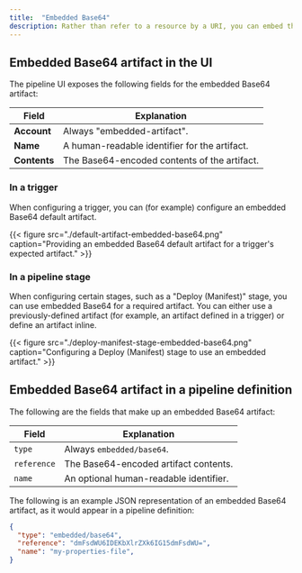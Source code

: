 ```yaml
---
title:  "Embedded Base64"
description: Rather than refer to a resource by a URI, you can embed the artifact's contents directly into the reference field in Base64.
---
```


## Embedded Base64 artifact in the UI

The pipeline UI exposes the following fields for the embedded Base64 artifact:

<table>
  <thead>
    <tr>
      <th>Field</th>
      <th>Explanation</th>
    </tr>
  </thead>
  <tbody>
    <tr>
      <td><strong>Account</strong></td>
      <td>Always "embedded-artifact".</td>
    </tr>
    <tr>
      <td><strong>Name</strong></td>
      <td>A human-readable identifier for the artifact.</td>
    </tr>
    <tr>
      <td><strong>Contents</strong></td>
      <td>The Base64-encoded contents of the artifact.</td>
    </tr>
  </tbody>
</table>

### In a trigger

When configuring a trigger, you can (for example) configure an embedded Base64
default artifact.

{{< figure src="./default-artifact-embedded-base64.png" caption="Providing an embedded Base64 default artifact for a trigger's expected artifact." >}}

### In a pipeline stage

When configuring certain stages, such as a "Deploy (Manifest)" stage, you can
use embedded Base64 for a required artifact. You can either use a
previously-defined artifact (for example, an artifact defined in a trigger) or
define an artifact inline.

{{< figure src="./deploy-manifest-stage-embedded-base64.png" caption="Configuring a Deploy (Manifest) stage to use an embedded artifact." >}}

## Embedded Base64 artifact in a pipeline definition

The following are the fields that make up an embedded Base64 artifact:

| Field | Explanation |
|-|-----------|
| `type` | Always `embedded/base64`. |
| `reference` | The Base64-encoded artifact contents. |
| `name` | An optional human-readable identifier. |

The following is an example JSON representation of an embedded Base64 artifact, as it
would appear in a pipeline definition:

```json
{
  "type": "embedded/base64",
  "reference": "dmFsdWU6IDEKbXlrZXk6IG15dmFsdWU=",
  "name": "my-properties-file",
}
```
